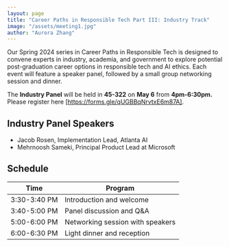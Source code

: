 ```yaml
---
layout: page
title: "Career Paths in Responsible Tech Part III: Industry Track"
image: "/assets/meeting1.jpg"
author: "Aurora Zhang"
---
```



Our Spring 2024 series in Career Paths in Responsible Tech is designed to convene experts in industry, academia, and government to explore potential post-graduation career options in responsible tech and AI ethics. Each event will 
feature a speaker panel, followed by a small group networking session and dinner. 

The **Industry Panel** will be held in **45-322** on **May 6** from **4pm-6:30pm.** Please register here [https://forms.gle/qUGBBqNrvtxE6m87A].

## Industry Panel Speakers
* Jacob Rosen, Implementation Lead, Atlanta AI
* Mehrnoosh Sameki, Principal Product Lead at Microsoft


## Schedule


|Time|Program|
|---|---|
|3:30-3:40 PM|Introduction and welcome|
|3:40-5:00 PM|Panel discussion and Q&A|
|5:00-6:00 PM|Networking session with speakers|
|6:00-6:30 PM|Light dinner and reception|


